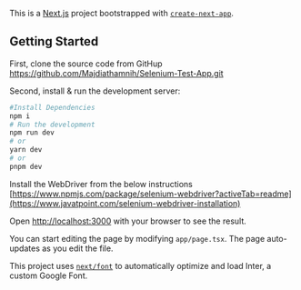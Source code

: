 This is a [Next.js](https://nextjs.org/) project bootstrapped with [`create-next-app`](https://github.com/vercel/next.js/tree/canary/packages/create-next-app).

## Getting Started
First, clone the source code from GitHup
https://github.com/Majdiathamnih/Selenium-Test-App.git

Second, install & run the development server:

```bash
#Install Dependencies 
npm i
# Run the development
npm run dev
# or
yarn dev
# or
pnpm dev
```

Install the WebDriver from the below instructions
[https://www.npmjs.com/package/selenium-webdriver?activeTab=readme](https://www.javatpoint.com/selenium-webdriver-installation)


Open [http://localhost:3000](http://localhost:3000) with your browser to see the result.

You can start editing the page by modifying `app/page.tsx`. The page auto-updates as you edit the file.

This project uses [`next/font`](https://nextjs.org/docs/basic-features/font-optimization) to automatically optimize and load Inter, a custom Google Font.

